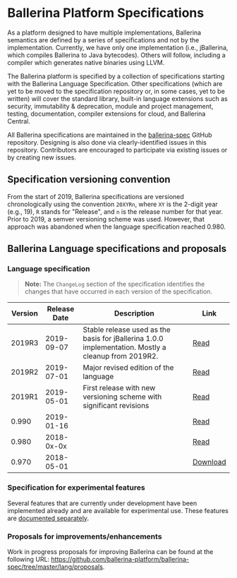# Ballerina Platform Specifications

As a platform designed to have multiple implementations, Ballerina semantics are defined by a series of specifications and not by the implementation. Currently, we have only one implementation (i.e., jBallerina, which compiles Ballerina to Java bytecodes). Others will follow, including a compiler which generates native binaries using LLVM.

The Ballerina platform is specified by a collection of specifications starting with the Ballerina Language Specification. Other specifications (which are yet to be moved to the specification repository or, in some cases, yet to be written) will cover the standard library, built-in language extensions such as security, immutability & deprecation, module and project management, testing, documentation, compiler extensions for cloud, and Ballerina Central.

All Ballerina specifications are maintained in the [ballerina-spec](https://github.com/ballerina-platform/ballerina-spec/) GitHub repository. Designing is also done via clearly-identified issues in this repository. Contributors are encouraged to participate via existing issues or by creating new issues.

## Specification versioning convention

From the start of 2019, Ballerina  specifications are versioned chronologically using the convention `20XYRn`, where `XY` is the 2-digit year (e.g., 19), `R` stands for "Release", and `n` is the release number for that year. Prior to 2019, a semver versioning scheme was used. However, that approach was abandoned when the language specification reached 0.980.

## Ballerina Language specifications and proposals

### Language specification

>**Note:** The `ChangeLog` section of the specification identifies the changes that have occurred in each version of the specification.

| Version | Release Date | Description | Link |
| ------- | ------------ | ----------- | ---- |
| 2019R3 | 2019-09-07 | Stable release used as the basis for jBallerina 1.0.0 implementation. Mostly a cleanup from 2019R2. | <a href="/spec/lang/2019R3/">Read</a> |
| 2019R2 | 2019-07-01 | Major revised edition of the language | <a href="/spec/lang/2019R2/">Read</a> |
| 2019R1 | 2019-05-01 | First release with new versioning scheme with significant revisions | <a href="/spec/lang/2019R2/">Read</a> |
| 0.990  | 2019-01-16 | | <a href="/spec/lang/0.990/">Read</a> |
| 0.980  | 2018-0x-0x | | <a href="/spec/lang/0.980/">Read</a> |
| 0.970  | 2018-05-01 | | <a href="/spec/lang/0.970/Ballerina-Language-Specification-WD-2018-05-01.pdf">Download</a> |

### Specification for experimental features

Several features that are currently under development have been implemented already and are available for experimental use. These features are <a href="https://htmlpreview.github.io/?https://raw.githubusercontent.com/ballerina-platform/ballerina-spec/master/lang/experimental.html">documented separately</a>.

### Proposals for improvements/enhancements

Work in progress proposals for improving Ballerina can be found at the following URL: <a href="https://github.com/ballerina-platform/ballerina-spec/tree/master/lang/proposals">https://github.com/ballerina-platform/ballerina-spec/tree/master/lang/proposals</a>.